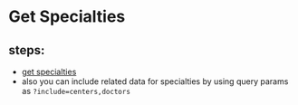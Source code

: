 # Get Specialties

## steps:

- [get specialties](https://documenter.getpostman.com/view/12318086/2sA3Bt3pg1#2c96a7aa-9164-49f3-bb7f-25031a758820)
- also you can include related data for specialties by using query params as `?include=centers,doctors`
